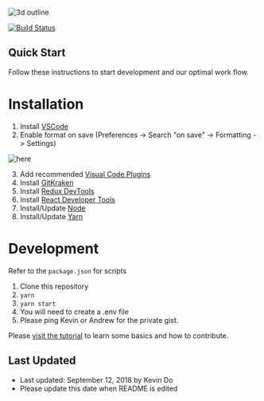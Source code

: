 ![3d outline](https://user-images.githubusercontent.com/18412636/45466279-bec60700-b6cd-11e8-9144-7343b420b459.jpg)

[![Build Status](https://travis-ci.org/AztecGameLab/AztecGameLaboratory.svg?branch=master)](https://travis-ci.org/AztecGameLab/AztecGameLaboratory)

## Quick Start

Follow these instructions to start development and our optimal work flow.

# Installation

1. Install [VSCode](https://code.visualstudio.com/)
2. Enable format on save (Preferences -> Search "on save" -> Formatting -> Settings)

![here](https://i.imgur.com/67AO4Pf.png)

3. Add recommended [Visual Code Plugins](https://github.com/AztecGameLab/AztecGameLaboratory/wiki/Recommended-Visual-Studio-Code-Plugins)
4. Install [GitKraken](https://www.gitkraken.com/)
5. Install [Redux DevTools](https://chrome.google.com/webstore/detail/redux-devtools/lmhkpmbekcpmknklioeibfkpmmfibljd?hl=en)
6. Install [React Developer Tools](https://chrome.google.com/webstore/detail/react-developer-tools/fmkadmapgofadopljbjfkapdkoienihi?hl=en)
7. Install/Update [Node](https://nodejs.org/en/)
8. Install/Update [Yarn](https://yarnpkg.com/en/)

# Development

Refer to the `package.json` for scripts

1. Clone this repository
2. `yarn`
3. `yarn start`
4. You will need to create a .env file
5. Please ping Kevin or Andrew for the private gist.

Please [visit the tutorial](https://github.com/AztecGameLab/AztecGameLaboratory/wiki/Tutorial) to learn some basics and how to contribute.

## Last Updated

-   Last updated: September 12, 2018 by Kevin Do
-   Please update this date when README is edited
